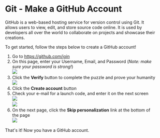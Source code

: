 # Git - Make a GitHub Account
GitHub is a web-based hosting service for version control using Git.  It allows users to view, edit, and store source code online.  It is used by developers all over the world to collaborate on projects and showcase their creations.

To get started, follow the steps below to create a GitHub account!

1. Go to https://github.com/join
1. On this page, enter your Username, Email, and Password (_Note: make sure your password is strong!_)  
    ![](https://i.imgur.com/Gto2fWk.png)
1. Click the **Verify** button to complete the puzzle and prove your humanity  
    ![](https://i.imgur.com/lGQdVCr.png)
1. Click the **Create account** button
1. Check your e-mail for a launch code, and enter it on the next screen  
    ![](https://i.imgur.com/vt1OZuw.png)  
    ![](https://i.imgur.com/VSbQYoA.png)
1. On the next page, click the **Skip personalization** link at the bottom of the page  
    ![](https://i.imgur.com/CBz8KFs.png)

That's it! Now you have a GitHub account.